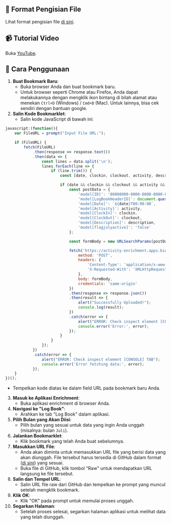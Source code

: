 ## 📝 Format Pengisian File
Lihat format pengisian file [di sini](https://github.com/syauqqii/dump-enrichment/tree/main/Format%20Pengisian).

## 📹 Tutorial Video
Buka [YouTube](https://www.youtube.com/watch?v=3rY8BhAHRhk).

## 🤔 Cara Penggunaan
1. **Buat Bookmark Baru**:
    - Buka browser Anda dan buat bookmark baru.
    - Untuk browser seperti Chrome atau Firefox, Anda dapat melakukannya dengan mengklik ikon bintang di bilah alamat atau menekan `Ctrl+D` (Windows) / `Cmd+D` (Mac). Untuk lainnya, bisa cek sendiri dengan bantuan google.
2. **Salin Kode Bookmarklet**:
    - Salin kode JavaScript di bawah ini:
```javascript
javascript:(function(){
    var FileURL = prompt("Input File URL:");

    if (FileURL) {
        fetch(FileURL)
            .then(response => response.text())
            .then(data => {
                const lines = data.split('\n');
                lines.forEach(line => {
                    if (line.trim()) {
                        const [date, clockin, clockout, activity, description] = line.split('|');

                        if (date && clockin && clockout && activity && description) {
                            const postData = {
                                'model[ID]': '00000000-0000-0000-0000-000000000000',
                                'model[LogBookHeaderID]': document.querySelector('ul[id="monthTab"] li.current a').getAttribute('onclick').split("'")[1],
                                'model[Date]': `${date}T00:00:00`,
                                'model[Activity]': activity,
                                'model[ClockIn]': clockin,
                                'model[ClockOut]': clockout,
                                'model[Description]': description,
                                'model[flagjulyactive]': 'false'
                            };

                            const formBody = new URLSearchParams(postData).toString();

                            fetch('https://activity-enrichment.apps.binus.ac.id/LogBook/StudentSave', {
                                method: 'POST',
                                headers: {
                                    'Content-Type': 'application/x-www-form-urlencoded; charset=UTF-8',
                                    'X-Requested-With': 'XMLHttpRequest'
                                },
                                body: formBody,
                                credentials: 'same-origin'
                            })
                            .then(response => response.json())
                            .then(result => {
                                alert("Successfully Uploaded!");
                                console.log(result);
                            })
                            .catch(error => {
                                alert("ERROR: Check inspect element [CONSOLE] TAB");
                                console.error('Error:', error);
                            });
                        }
                    }
                });
            })
            .catch(error => {
                alert("ERROR: Check inspect element [CONSOLE] TAB");
                console.error('Error fetching data:', error);
            });
    }
})();
```
- Tempelkan kode diatas ke dalam field URL pada bookmark baru Anda.
3. **Masuk ke Aplikasi Enrichment**:
    - Buka aplikasi enrichment di browser Anda.
4. **Navigasi ke "Log Book"**:
    - Arahkan ke tab "Log Book" dalam aplikasi.
5. **Pilih Bulan yang Akan Diisi**:
    - Pilih bulan yang sesuai untuk data yang ingin Anda unggah (misalnya: bulan `Juli`).
6. **Jalankan Bookmarklet**:
    - Klik bookmark yang telah Anda buat sebelumnya.
7. **Masukkan URL File**:
    - Anda akan diminta untuk memasukkan URL file yang berisi data yang akan diunggah. File tersebut harus tersedia di GitHub dalam format ([di sini](https://github.com/syauqqii/dump-enrichment/tree/main/Format%20Pengisian)) yang sesuai.
    - Buka file di GitHub, klik tombol "Raw" untuk mendapatkan URL langsung ke file tersebut.
8. **Salin dan Tempel URL**:
    - Salin URL file raw dari GitHub dan tempelkan ke prompt yang muncul setelah mengklik bookmark.
9. **Klik OK**:
    - Klik "OK" pada prompt untuk memulai proses unggah.
10. **Segarkan Halaman**:
    - Setelah proses selesai, segarkan halaman aplikasi untuk melihat data yang telah diunggah.

